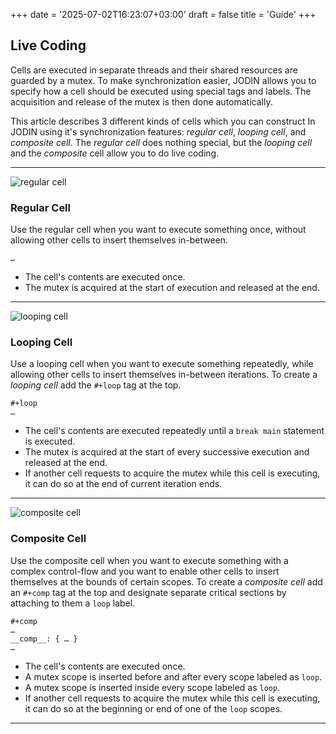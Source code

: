 +++
date = '2025-07-02T16:23:07+03:00'
draft = false
title = 'Guide'
+++

## Live Coding

Cells are executed in separate threads and their shared resources are guarded by a mutex. To make synchronization easier, JODIN allows you to specify how a cell should be executed using special tags and labels. The acquisition and release of the mutex is then done automatically.

This article describes 3 different kinds of cells which you can construct In JODIN using it's synchronization features: _regular cell_, _looping cell_, and _composite cell_. The _regular cell_ does nothing special, but the _looping cell_ and the _composite_ cell allow you to do live coding.

---

![regular cell](../regular-cell.png)

### Regular Cell

Use the regular cell when you want to execute something once, without allowing other cells to insert themselves in-between.

```
…
```

- The cell's contents are executed once.
- The mutex is acquired at the start of execution and released at the end.

---

![looping cell](../looping-cell.png)

### Looping Cell

Use a looping cell when you want to execute something repeatedly, while allowing other cells to insert themselves in-between iterations. To create a _looping cell_ add the `#+loop` tag at the top.

```
#+loop
…
```

- The cell's contents are executed repeatedly until a `break main` statement is executed.
- The mutex is acquired at the start of every successive execution and released at the end.
- If another cell requests to acquire the mutex while this cell is executing, it can do so at the end of current iteration ends.

---

![composite cell](../composite-cell.png)

### Composite Cell

Use the composite cell when you want to execute something with a complex control-flow and you want to enable other cells to insert themselves at the bounds of certain scopes. To create a _composite cell_ add an `#+comp` tag at the top and designate separate critical sections by attaching to them a `loop` label.

```
#+comp
…
__comp__: { … }
…
```

- The cell's contents are executed once.
- A mutex scope is inserted before and after every scope labeled as `loop`.
- A mutex scope is inserted inside every scope labeled as `loop`.
- If another cell requests to acquire the mutex while this cell is executing, it can do so at the beginning or end of one of the `loop` scopes.

---
